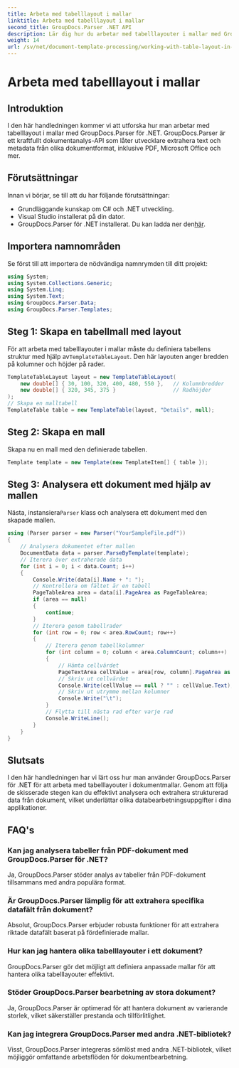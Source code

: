 ```yaml
---
title: Arbeta med tabelllayout i mallar
linktitle: Arbeta med tabelllayout i mallar
second_title: GroupDocs.Parser .NET API
description: Lär dig hur du arbetar med tabelllayouter i mallar med GroupDocs.Parser för .NET. Extrahera strukturerad data effektivt från dokument.
weight: 14
url: /sv/net/document-template-processing/working-with-table-layout-in-templates/
---
```


# Arbeta med tabelllayout i mallar

## Introduktion
I den här handledningen kommer vi att utforska hur man arbetar med tabelllayout i mallar med GroupDocs.Parser för .NET. GroupDocs.Parser är ett kraftfullt dokumentanalys-API som låter utvecklare extrahera text och metadata från olika dokumentformat, inklusive PDF, Microsoft Office och mer.
## Förutsättningar
Innan vi börjar, se till att du har följande förutsättningar:
- Grundläggande kunskap om C# och .NET utveckling.
- Visual Studio installerat på din dator.
-  GroupDocs.Parser för .NET installerat. Du kan ladda ner den[här](https://releases.groupdocs.com/parser/net/).

## Importera namnområden
Se först till att importera de nödvändiga namnrymden till ditt projekt:
```csharp
using System;
using System.Collections.Generic;
using System.Linq;
using System.Text;
using GroupDocs.Parser.Data;
using GroupDocs.Parser.Templates;
```
## Steg 1: Skapa en tabellmall med layout
För att arbeta med tabelllayouter i mallar måste du definiera tabellens struktur med hjälp av`TemplateTableLayout`. Den här layouten anger bredden på kolumner och höjder på rader.
```csharp
TemplateTableLayout layout = new TemplateTableLayout(
    new double[] { 30, 100, 320, 400, 480, 550 },   // Kolumnbredder
    new double[] { 320, 345, 375 }                  // Radhöjder
);
// Skapa en malltabell
TemplateTable table = new TemplateTable(layout, "Details", null);
```
## Steg 2: Skapa en mall
Skapa nu en mall med den definierade tabellen.
```csharp
Template template = new Template(new TemplateItem[] { table });
```
## Steg 3: Analysera ett dokument med hjälp av mallen
 Nästa, instansiera`Parser` klass och analysera ett dokument med den skapade mallen.
```csharp
using (Parser parser = new Parser("YourSampleFile.pdf"))
{
    // Analysera dokumentet efter mallen
    DocumentData data = parser.ParseByTemplate(template);
    // Iterera över extraherade data
    for (int i = 0; i < data.Count; i++)
    {
        Console.Write(data[i].Name + ": ");
        // Kontrollera om fältet är en tabell
        PageTableArea area = data[i].PageArea as PageTableArea;
        if (area == null)
        {
            continue;
        }
        // Iterera genom tabellrader
        for (int row = 0; row < area.RowCount; row++)
        {
            // Iterera genom tabellkolumner
            for (int column = 0; column < area.ColumnCount; column++)
            {
                // Hämta cellvärdet
                PageTextArea cellValue = area[row, column].PageArea as PageTextArea;
                // Skriv ut cellvärdet
                Console.Write(cellValue == null ? "" : cellValue.Text);
                // Skriv ut utrymme mellan kolumner
                Console.Write("\t");
            }
            // Flytta till nästa rad efter varje rad
            Console.WriteLine();
        }
    }
}
```

## Slutsats
I den här handledningen har vi lärt oss hur man använder GroupDocs.Parser för .NET för att arbeta med tabelllayouter i dokumentmallar. Genom att följa de skisserade stegen kan du effektivt analysera och extrahera strukturerad data från dokument, vilket underlättar olika databearbetningsuppgifter i dina applikationer.

## FAQ's
### Kan jag analysera tabeller från PDF-dokument med GroupDocs.Parser för .NET?
Ja, GroupDocs.Parser stöder analys av tabeller från PDF-dokument tillsammans med andra populära format.
### Är GroupDocs.Parser lämplig för att extrahera specifika datafält från dokument?
Absolut, GroupDocs.Parser erbjuder robusta funktioner för att extrahera riktade datafält baserat på fördefinierade mallar.
### Hur kan jag hantera olika tabelllayouter i ett dokument?
GroupDocs.Parser gör det möjligt att definiera anpassade mallar för att hantera olika tabelllayouter effektivt.
### Stöder GroupDocs.Parser bearbetning av stora dokument?
Ja, GroupDocs.Parser är optimerad för att hantera dokument av varierande storlek, vilket säkerställer prestanda och tillförlitlighet.
### Kan jag integrera GroupDocs.Parser med andra .NET-bibliotek?
Visst, GroupDocs.Parser integreras sömlöst med andra .NET-bibliotek, vilket möjliggör omfattande arbetsflöden för dokumentbearbetning.